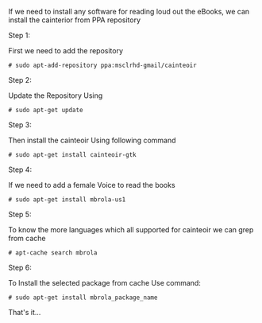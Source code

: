 
If we need to install any software for reading loud out the eBooks, we can install the cainterior from PPA repository

Step 1:

First we need to add the repository

```
# sudo apt-add-repository ppa:msclrhd-gmail/cainteoir
```

Step 2:

Update the Repository Using 

```
# sudo apt-get update
```

Step 3:

Then install the cainteoir Using following command 

```
# sudo apt-get install cainteoir-gtk
```

Step 4:

If we need to add a female Voice to read the books 

```
# sudo apt-get install mbrola-us1
```

Step 5:

To know the more languages which all supported for cainteoir we can grep from cache

```
# apt-cache search mbrola
```

Step 6:

To Install the selected package from cache Use command:

```
# sudo apt-get install mbrola_package_name
```

That's it...